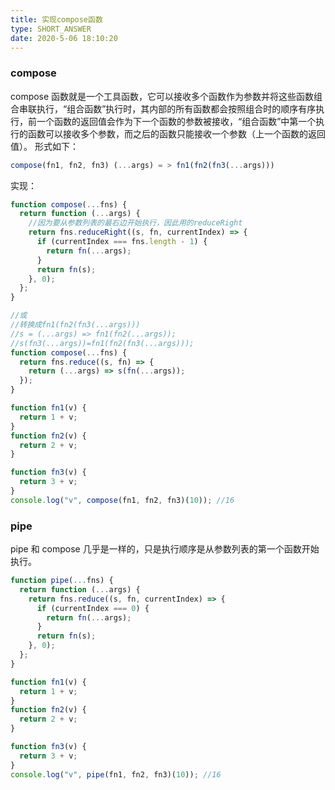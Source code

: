 ```yaml
---
title: 实现compose函数
type: SHORT_ANSWER
date: 2020-5-06 18:10:20
---
```


### compose

compose 函数就是一个工具函数，它可以接收多个函数作为参数并将这些函数组合串联执行，“组合函数”执行时，其内部的所有函数都会按照组合时的顺序有序执行，前一个函数的返回值会作为下一个函数的参数被接收，“组合函数”中第一个执行的函数可以接收多个参数，而之后的函数只能接收一个参数（上一个函数的返回值）。
形式如下：

```js
compose(fn1, fn2, fn3) (...args) = > fn1(fn2(fn3(...args)))
```

实现：

```js
function compose(...fns) {
  return function (...args) {
    //因为要从参数列表的最右边开始执行，因此用的reduceRight
    return fns.reduceRight((s, fn, currentIndex) => {
      if (currentIndex === fns.length - 1) {
        return fn(...args);
      }
      return fn(s);
    }, 0);
  };
}

//或
//转换成fn1(fn2(fn3(...args)))
//s = (...args) => fn1(fn2(...args));
//s(fn3(...args))=fn1(fn2(fn3(...args)));
function compose(...fns) {
  return fns.reduce((s, fn) => {
    return (...args) => s(fn(...args));
  });
}

function fn1(v) {
  return 1 + v;
}
function fn2(v) {
  return 2 + v;
}

function fn3(v) {
  return 3 + v;
}
console.log("v", compose(fn1, fn2, fn3)(10)); //16
```

### pipe

pipe 和 compose 几乎是一样的，只是执行顺序是从参数列表的第一个函数开始执行。

```js
function pipe(...fns) {
  return function (...args) {
    return fns.reduce((s, fn, currentIndex) => {
      if (currentIndex === 0) {
        return fn(...args);
      }
      return fn(s);
    }, 0);
  };
}

function fn1(v) {
  return 1 + v;
}
function fn2(v) {
  return 2 + v;
}

function fn3(v) {
  return 3 + v;
}
console.log("v", pipe(fn1, fn2, fn3)(10)); //16
```
